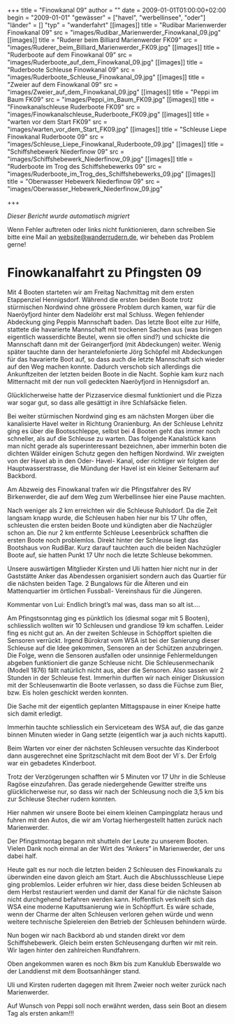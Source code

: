 +++
title = "Finowkanal 09"
author = ""
date = 2009-01-01T01:00:00+02:00
begin = "2009-01-01"
"gewässer" = ["havel", "werbellinsee", "oder"]
"länder" = []
"typ" = "wanderfahrt"
[[images]]
title = "Rudibar Marienwerder Finowkanal 09"
src = "images/Rudibar_Marienwerder_Finowkanal_09.jpg"
[[images]]
title = "Ruderer beim Billiard Marienwerder FK09"
src = "images/Ruderer_beim_Billiard_Marienwerder_FK09.jpg"
[[images]]
title = "Ruderboote auf dem Finowkanal 09"
src = "images/Ruderboote_auf_dem_Finowkanal_09.jpg"
[[images]]
title = "Ruderboote Schleuse Finowkanal 09"
src = "images/Ruderboote_Schleuse_Finowkanal_09.jpg"
[[images]]
title = "Zweier auf dem Finowkanal 09"
src = "images/Zweier_auf_dem_Finowkanal_09.jpg"
[[images]]
title = "Peppi im Baum FK09"
src = "images/Peppi_im_Baum_FK09.jpg"
[[images]]
title = "Finowkanalschleuse Ruderboote FK09"
src = "images/Finowkanalschleuse_Ruderboote_FK09.jpg"
[[images]]
title = "warten vor dem Start FK09"
src = "images/warten_vor_dem_Start_FK09.jpg"
[[images]]
title = "Schleuse Liepe Finowkanal Ruderboote 09"
src = "images/Schleuse_Liepe_Finowkanal_Ruderboote_09.jpg"
[[images]]
title = "Schiffshebewerk Niederfinow 09"
src = "images/Schiffshebewerk_Niederfinow_09.jpg"
[[images]]
title = "Ruderboote im Trog des Schiffshebewerks 09"
src = "images/Ruderboote_im_Trog_des_Schiffshebewerks_09.jpg"
[[images]]
title = "Oberwasser Hebewerk Niederfinow 09"
src = "images/Oberwasser_Hebewerk_Niederfinow_09.jpg"

+++


*Dieser Bericht wurde automatisch migriert*

Wenn Fehler auftreten oder links nicht funktionieren, dann schreiben Sie bitte eine Mail an website@wanderrudern.de, wir beheben das Problem gerne!



# Finowkanalfahrt zu Pfingsten 09


Mit 4 Booten starteten wir am Freitag Nachmittag mit dem ersten Etappenziel Hennigsdorf. Während die ersten beiden Boote trotz stürmischen Nordwind ohne grössere Problem durch kamen, war für die Naeröyfjord hinter dem Nadelöhr erst mal Schluss. Wegen fehlender Abdeckung ging Peppis Mannschaft baden. Das letzte Boot eilte zur Hilfe, stattete die havarierte Mannschaft mit trockenen Sachen aus (was bringen eigentlich wasserdichte Beutel, wenn sie offen sind?) und schickte die Mannschaft dann mit der Geirangerfjord (mit Abdeckungen) weiter. Wenig später tauchte dann der herantelefonierte Jörg Schöpfel mit Abdeckungen für das havarierte Boot auf, so dass auch die letzte Mannschaft sich wieder auf den Weg machen konnte. Dadurch verschob sich allerdings die Ankunftzeiten der letzten beiden Boote in die Nacht. Sophie kam kurz nach Mitternacht mit der nun voll gedeckten Naeröyfjord in Hennigsdorf an.

Glücklicherweise hatte der Pizzaservice diesmal funktioniert und die Pizza war sogar gut, so dass alle gesättigt in ihre Schlafsäcke fielen.

Bei weiter stürmischen Nordwind ging es am nächsten Morgen über die kanalisierte Havel weiter in Richtung Oranienburg. An der Schleuse Lehnitz ging es über die Bootsschleppe, selbst bei 4 Booten geht das immer noch schneller, als auf die Schleuse zu warten. Das folgende Kanalstück kann man nicht gerade als superinteressant bezeichnen, aber immerhin boten die dichten Wälder einigen Schutz gegen den heftigen Nordwind. Wir zweigten von der Havel ab in den Oder- Havel- Kanal, oder richtiger wir folgten der Hauptwasserstrasse, die Mündung der Havel ist ein kleiner Seitenarm auf Backbord.

Am Abzweig des Finowkanal trafen wir die Pfingstfahrer des RV Birkenwerder, die auf dem Weg zum Werbellinsee hier eine Pause machten.

Nach weniger als 2 km erreichten wir die Schleuse Ruhlsdorf. Da die Zeit langsam knapp wurde, die Schleusen haben hier nur bis 17 Uhr offen, schleusten die ersten beiden Boote und kündigten aber die Nachzügler schon an. Die nur 2 km entfernte Schleuse Leesenbrück schafften die ersten Boote noch problemlos. Direkt hinter der Schleuse liegt das Bootshaus von RudiBar. Kurz darauf tauchten auch die beiden Nachzügler Boote auf, sie hatten Punkt 17 Uhr noch die letzte Schleuse bekommen.

Unsere auswärtigen Mitglieder Kirsten und Uli hatten hier nicht nur in der Gaststätte Anker das Abendessen organisiert sondern auch das Quartier für die nächsten beiden Tage. 2 Bungalows für die Älteren und ein Mattenquartier im örtlichen Fussball- Vereinshaus für die Jüngeren.

Kommentar von Lui: Endlich bringt’s mal was, dass man so alt ist....

Am Pfingstsonntag ging es pünktlich los (diesmal sogar mit 5 Booten), schliesslich wollten wir 10 Schleusen und grandiose 19 km schaffen. Leider fing es nicht gut an. An der zweiten Schleuse in Schöpffort spielten die Sensoren verrückt. Irgend Bürokrat vom WSA ist bei der Sanierung dieser Schleuse auf die Idee gekommen, Sensoren an der Schützen anzubringen. Die Folge, wenn die Sensoren ausfallen oder unsinnige Fehlermeldungen abgeben funktioniert die ganze Schleuse nicht. Die Schleusenmechanik (Modell 1876) fällt natürlich nicht aus, aber die Sensoren. Also sassen wir 2 Stunden in der Schleuse fest. Immerhin durften wir nach einiger Diskussion mit der Schleusenwartin die Boote verlassen, so dass die Füchse zum Bier, bzw. Eis holen geschickt werden konnten.

Die Sache mit der eigentlich geplanten Mittagspause in einer Kneipe hatte sich damit erledigt.

Immerhin tauchte schliesslich ein Serviceteam des WSA auf, die das ganze binnen Minuten wieder in Gang setzte (eigentlich war ja auch nichts kaputt).

Beim Warten vor einer der nächsten Schleusen versuchte das Kinderboot dann ausgerechnet eine Spritzschlacht mit dem Boot der Vl´s. Der Erfolg war ein gebadetes Kinderboot.

Trotz der Verzögerungen schafften wir 5 Minuten vor 17 Uhr in die Schleuse Ragöse einzufahren. Das gerade niedergehende Gewitter streifte uns glücklicherweise nur, so dass wir nach der Schleusung noch die 3,5 km bis zur Schleuse Stecher rudern konnten.

Hier nahmen wir unsere Boote bei einem kleinen Campingplatz heraus und fuhren mit den Autos, die wir am Vortag hierhergestellt hatten zurück nach Marienwerder.

Der Pfingstmontag begann mit shutteln der Leute zu unserem Booten. Vielen Dank noch einmal an der Wirt des “Ankers” in Marienwerder, der uns dabei half.

Heute galt es nur noch die letzten beiden 2 Schleusen des Finowkanals zu überwinden eine davon gleich am Start. Auch die Abschlussschleuse Liepe ging problemlos. Leider erfuhren wir hier, dass diese beiden Schleusen ab dem Herbst restauriert werden und damit der Kanal für die nächste Saison nicht durchgehend befahren werden kann. Hoffentlich verkneift sich das WSA eine moderne Kaputtsanierung wie in Schöpffurt. Es wäre schade, wenn der Charme der alten Schleusen verloren gehen würde und wenn weitere technische Spielereien den Betrieb der Schleusen behindern würde.

Nun bogen wir nach Backbord ab und standen direkt vor dem Schiffshebewerk. Gleich beim ersten Schleusengang durften wir mit rein. Wir lagen hinter den zahlreichen Rundfahrern.

Oben angekommen waren es noch 8km bis zum Kanuklub Eberswalde wo der Landdienst mit dem Bootsanhänger stand.

Uli und Kirsten ruderten dagegen mit Ihrem Zweier noch weiter zurück nach Marienwerder.

Auf Wunsch von Peppi soll noch erwähnt werden, dass sein Boot an diesem Tag als ersten ankam!!!